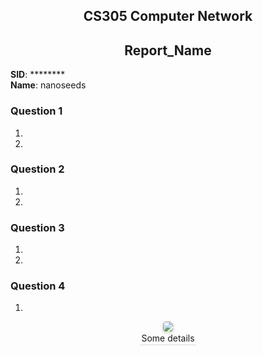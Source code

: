 <!--
 * @Github: https://github.com/Certseeds/CS305_2019F_Remake
 * @Organization: SUSTech
 * @Author: nanoseeds
 * @Date: 2020-06-19 16:06:56
 * @LastEditors: nanoseeds
 * @LastEditTime: 2020-08-08 22:50:06
 * @License: CC-BY-NC-SA_V4_0 or any later version 
 -->
## <div>CS305 Computer Network</div>
## <div>Report_Name</div>
**SID**:  \*\*\*\*\*\*\*\*   
**Name**:  nanoseeds  


### Question 1
  1. 
  2. 

### Question 2
  1. 
  2. 

### Question 3
  1. 
  2. 

### Question 4
  1. 


<div>
  <img src="Path_Of_Picture"><br />
  <div>Some details</div>
  </div>
<style type="text/css">
div{
  text-align: center;
}
div>div {
  text-align: center;
  border-bottom: 1px solid #d9d9d9;
  display: inline-block;
  padding: 2px;
}
div>img{
  border-radius: 0.3125em;
  box-shadow: 0 2px 4px 0 rgba(34,36,38,.12),0 2px 10px 0 rgba(34,36,38,.08);
}
</style>